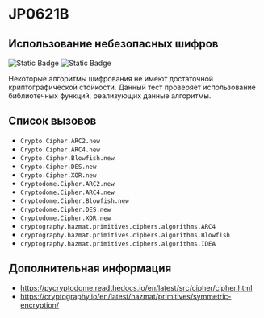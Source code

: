# JP0621B
## Использование небезопасных шифров

![Static Badge](https://img.shields.io/badge/%D0%A1%D1%82%D0%B5%D0%BF%D0%B5%D0%BD%D1%8C%20%D0%BA%D1%80%D0%B8%D1%82%D0%B8%D1%87%D0%BD%D0%BE%D1%81%D1%82%D0%B8-%D0%92%D1%8B%D1%81%D0%BE%D0%BA%D0%B0%D1%8F-red?style=for-the-badge)
![Static Badge](https://img.shields.io/badge/%D0%94%D0%BE%D1%81%D1%82%D0%BE%D0%B2%D0%B5%D1%80%D0%BD%D0%BE%D1%81%D1%82%D1%8C%20%D0%BE%D0%BF%D1%80%D0%B5%D0%B4%D0%B5%D0%BB%D0%B5%D0%BD%D0%B8%D1%8F-%D0%B2%D1%8B%D1%81%D0%BE%D0%BA%D0%B0%D1%8F-red?style=for-the-badge)

Некоторые алгоритмы шифрования не имеют достаточной криптографической стойкости. Данный тест проверяет использование библиотечных функций, реализующих данные алгоритмы.

## Список вызовов

* `Crypto.Cipher.ARC2.new`
* `Crypto.Cipher.ARC4.new`
* `Crypto.Cipher.Blowfish.new`
* `Crypto.Cipher.DES.new`
* `Crypto.Cipher.XOR.new`
* `Cryptodome.Cipher.ARC2.new`
* `Cryptodome.Cipher.ARC4.new`
* `Cryptodome.Cipher.Blowfish.new`
* `Cryptodome.Cipher.DES.new`
* `Cryptodome.Cipher.XOR.new`
* `cryptography.hazmat.primitives.ciphers.algorithms.ARC4`
* `cryptography.hazmat.primitives.ciphers.algorithms.Blowfish`
* `cryptography.hazmat.primitives.ciphers.algorithms.IDEA`

## Дополнительная информация

* <https://pycryptodome.readthedocs.io/en/latest/src/cipher/cipher.html>
* <https://cryptography.io/en/latest/hazmat/primitives/symmetric-encryption/>
